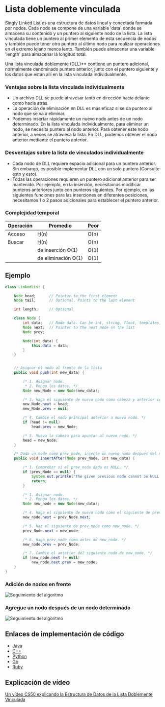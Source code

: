 # Lista doblemente vinculada

Singly Linked List es una estructura de datos lineal y conectada formada por nodos. Cada nodo se compone de una variable 'data' donde se almacena su contenido y un puntero al siguiente nodo de la lista. La lista vinculada tiene un puntero al primer elemento de esta secuencia de nodos y también puede tener otro puntero al último nodo para realizar operaciones en el extremo lejano menos lento. También puede almacenar una variable 'length' para almacenar la longitud total.

Una lista vinculada doblemente (DLL)** contiene un puntero adicional, normalmente denominado puntero anterior, junto con el puntero siguiente y los datos que están allí en la lista vinculada individualmente.

### Ventajas sobre la lista vinculada individualmente

- Un archivo DLL se puede atravesar tanto en dirección hacia delante como hacia atrás.
- La operación de eliminación en DLL es más eficaz si se da puntero al nodo que se va a eliminar.
- Podemos insertar rápidamente un nuevo nodo antes de un nodo determinado.
En la lista vinculada individualmente, para eliminar un nodo, se necesita puntero al nodo anterior. Para obtener este nodo anterior, a veces se atraviesa la lista. En DLL, podemos obtener el nodo anterior mediante el puntero anterior.

### Desventajas sobre la lista de vinculados individualmente

- Cada nodo de DLL requiere espacio adicional para un puntero anterior. Sin embargo, es posible implementar DLL con un solo puntero (Consulte esto y esto).
- Todas las operaciones requieren un puntero adicional anterior para ser mantenido. Por ejemplo, en la inserción, necesitamos modificar punteros anteriores junto con punteros siguientes. Por ejemplo, en las siguientes funciones para las inserciones en diferentes posiciones, necesitamos 1 o 2 pasos adicionales para establecer el puntero anterior.

### Complejidad temporal

| Operación | Promedio | Peor |
|-----------|---------|-------|
| Acceso | Ḥ(n) | O(n) |
| Buscar | Ḥ(n) | O(n) |
| | de inserción Θ(1) | O(1) |
| | de eliminación Θ(1) | O(1) |

## Ejemplo

```java
class LinkedList {

    Node head;      // Pointer to the first element
	Node tail;      // Optional. Points to the last element

	int length;     // Optional

    class Node {
        int data;   // Node data. Can be int, string, float, templates, etc
        Node next;  // Pointer to the next node on the list
        Node prev;

        Node(int data) {
            this.data = data;
        }
    }


    // Asignar el nodo al frente de la lista
    public void push(int new_data) {

        /* 1. Asignar nodo.
         * 2. Ponga los datos. */
        Node new_Node = new Node(new_data);

        /* 3. Haga el siguiente de nuevo nodo como cabeza y anterior como NULL. */
        new_Node.next = head;
        new_Node.prev = null;

        /* 4. Cambie el nodo principal anterior a nuevo nodo. */
        if (head != null)
            head.prev = new_Node;

        /* 5. Mueva la cabeza para apuntar al nuevo nodo. */
        head = new_Node;
    }

    /* Dado un nodo como prev_node, inserte un nuevo nodo después del nodo dado. */
    public void InsertAfter(Node prev_Node, int new_data) {

        /* 1. Comprobar si el prev_node dado es NULL. */
        if (prev_Node == null) {
            System.out.println("The given previous node cannot be NULL ");
            return;
        }

        /* 1. Asignar nodo.
         * 2. Ponga los datos. */
        Node new_node = new Node(new_data);

        /* 4. Haga el siguiente de nuevo nodo como el siguiente de prev_node. */
        new_node.next = prev_Node.next;

        /* 5. Haz el siguiente de prev_node como new_node. */
        prev_Node.next = new_node;

        /* 6. Haga prev_node como antes de new_node. */
        new_node.prev = prev_Node;

        /* 7. Cambie el anterior del siguiente nodo de new_node. */
        if (new_node.next != null)
            new_node.next.prev = new_node;
    }
}
```

### Adición de nodos en frente

![Seguimiento del algoritmo](https://www.geeksforgeeks.org/wp-content/uploads/gq/2014/03/DLL_add_front1.png)

### Agregue un nodo después de un nodo determinado

![Seguimiento del algoritmo](https://www.geeksforgeeks.org/wp-content/uploads/gq/2014/03/DLL_add_middle1.png)

## Enlaces de implementación de código

- [Java](https://github.com/CloudArmor/Java/blob/master/src/main/java/com/thealgorithms/datastructures/lists/DoublyLinkedList.java)
- [C++](https://github.com/CloudArmor/C-Plus-Plus/blob/master/Data%20Structure/Doubly%20Linked%20List.cpp)
- [Python](https://github.com/CloudArmor/PyAlgorithms/blob/master/data_structures/linked_list/doubly_linked_list.py)
- [Go](https://github.com/CloudArmor/Go/blob/master/data-structures/linked-list/double-linkedlist.go)
- [Ruby](https://github.com/CloudArmor/Ruby/blob/master/data_structures/linked_lists/double_list.rb)

## Explicación de vídeo

[Un vídeo CS50 explicando la Estructura de Datos de la Lista Doblemente Vinculada](https://www.youtube.com/watch?v=FHMPswJDCvU)
